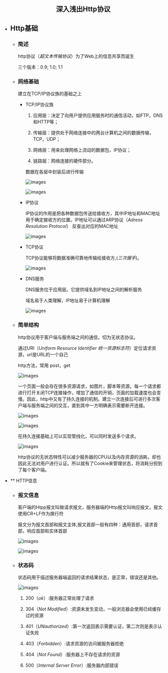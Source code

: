 
<h2 style='text-align:center'>深入浅出Http协议</h1>

+ ## Http基础

    - ### 简述
    
        http协议（*超文本传输协议*）为了Web上的信息共享而诞生
    
        三个版本：0.9; 1.0; 1.1

    - ### 网络基础

        建立在TCP/IP协议族的基础之上

        * TCP/IP协议族

            1. 应用层：决定了向用户提供应用服务时的通信活动，如FTP，DNS和HTTP等；

            2. 传输层：提供处于网络连接中的两台计算机之间的数据传输，TCP，UDP；

            3. 网络层：用来处理网络上流动的数据包，IP协议；

            4. 链路层：网络连接的硬件部分。

            数据在各层中封装后进行传输

            ![images](images/1.PNG)

            ![images](images/2.PNG)

        * IP协议
        
            IP协议的作用是把各种数据包传送给接收方，其中IP地址和MAC地址用于确定接收方的位置。IP地址可以通过ARP协议（*Adress Resolution Protocol*） 反查出对应的MAC地址

            ![images](images/3.PNG)

        * TCP协议

            TCP协议能够将数据准确可靠地传输给接收方,(*三次握手*)。

            ![images](images/4.PNG)

        * DNS服务

            DNS服务位于应用层。它提供域名到IP地址之间的解析服务

            域名易于人类理解，IP地址易于计算机理解

            ![images](images/5.PNG)

    - ### 简单结构

        http协议用于客户端与服务端之间的通信，切为无状态协议。

        通过URI（*Uniform Resource Identifier 统一资源标志符*）定位请求资源，url是URL的一个自己

        http方法，常用 post，get

        ![images](images/6.PNG)

        一个页面一般会存在很多资源请求，如图片，脚本等资源。每一个请求都进行打开关闭TCP连接操作，增加了通信的开销，页面的加载速度也会变慢。因此，http中又有了持久连接的机制。建立一次连接后可进行多次客户端与服务端之间的交互，直到其中一方明确表示需要断开连接。

        ![images](images/7.PNG)

        ![images](images/8.PNG)

        在持久连接基础上可以实现管线化，可以同时发送多个请求。

        ![images](images/9.PNG)

        http协议的无状态特性可以减少服务器的CPU以及内存资源的消耗，却也因此无法对用户进行认证。所以就有了Cookie来管理状态，将消耗分担到了每个客户端。

+ ** HTTP信息

    - ### 报文信息

        客户端的Htpp报文叫做请求报文，服务器端的Http报文叫响应报文，报文使用CR+LF作为换行符

        报文分为报文首部和报文主体,报文首部一般有四种：通用首部，请求首部，响应首部和实体首部

        ![images](images/10.PNG)

        ![images](images/11.PNG)

    - ### 状态码

        状态码用于描述服务器端返回的请求结果状态，是正常，错误还是其他。
        
        ![images](images/12.PNG)

        1. 200（*ok*）:服务器正常处理了请求

        2. 304（*Not Modified*）:资源未发生变动，一般浏览器会使用已经缓存过的资源

        3. 401（*UNauthorized*）:第一次返回表示需要认证，第二次则是表示认证失败

        4. 403（*Forbidden*）:请求资源的访问被服务器拒绝

        5. 404（*Not Found*）:服务器上不存在请求的资源

        6. 500（*Internal Server Error*）:服务器内部错误






